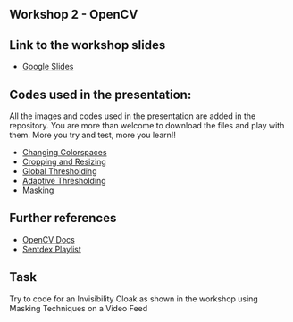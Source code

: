 ## Workshop 2 - OpenCV

## Link to the workshop slides
- [Google Slides](https://docs.google.com/presentation/d/1OXYYctC64WCXbOv_aBub7I36HOt1z_HUSCtXRgHmkNA/edit?usp=sharing)

## Codes used in the presentation:
All the images and codes used in the presentation are added in the repository. You are more than welcome to download the files and play with them. More you try and test, more you learn!!
- [Changing Colorspaces](https://github.com/Robotics-Club-IIT-BHU/La-Robo-Liga-Workshops/blob/main/Workshop%202%20-%20OpenCV/changing_colorspaces.py)
- [Cropping and Resizing](https://github.com/Robotics-Club-IIT-BHU/La-Robo-Liga-Workshops/blob/main/Workshop%202%20-%20OpenCV/resize_crop.py)
- [Global Thresholding](https://github.com/Robotics-Club-IIT-BHU/La-Robo-Liga-Workshops/blob/main/Workshop%202%20-%20OpenCV/global_thresholding.py)
- [Adaptive Thresholding](https://github.com/Robotics-Club-IIT-BHU/La-Robo-Liga-Workshops/blob/main/Workshop%202%20-%20OpenCV/adaptive_thresholding.py)
- [Masking](https://github.com/Robotics-Club-IIT-BHU/La-Robo-Liga-Workshops/blob/main/Workshop%202%20-%20OpenCV/masking.py)

## Further references
- [OpenCV Docs](https://docs.opencv.org/4.x/d2/d96/tutorial_py_table_of_contents_imgproc.html)
- [Sentdex Playlist](https://www.youtube.com/watch?v=Z78zbnLlPUA&list=PLQVvvaa0QuDdttJXlLtAJxJetJcqmqlQq)

## Task
Try to code for an Invisibility Cloak as shown in the workshop using Masking Techniques on a Video Feed
